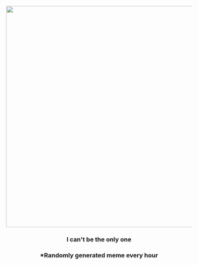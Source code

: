 <p align="center">
        <img src="https://i.redd.it/dmbhkpgq5pu91.jpg" width="600" height="600">
        </p>
        <h3 align="center">I can't be the only one</h3>
        <h3 align="center">*Randomly generated meme every hour</h3>
    